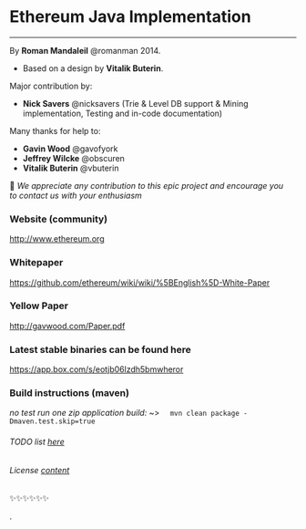 # Ethereum Java Implementation
------------------------------

 By **Roman Mandaleil** @romanman 2014.   
 * Based on a design by **Vitalik Buterin**.
 
 Major contribution by:   
 * **Nick Savers** @nicksavers (Trie & Level DB support & Mining implementation, Testing and in-code documentation)
 
 Many thanks for help to:   
 * **Gavin Wood** @gavofyork   
 * **Jeffrey Wilcke** @obscuren   
 * **Vitalik Buterin** @vbuterin   

 :gem: *We appreciate any contribution to this epic project and encourage you   
 to contact us with your enthusiasm*
 
 
### Website (community)

http://www.ethereum.org

### Whitepaper

https://github.com/ethereum/wiki/wiki/%5BEnglish%5D-White-Paper

### Yellow Paper

http://gavwood.com/Paper.pdf

### Latest stable binaries can be found here

https://app.box.com/s/eotjb06lzdh5bmwheror

### Build instructions (maven)
 *no test run one zip application build:* ~> `   mvn clean package -Dmaven.test.skip=true `

###### TODO list [here](TODO.md)
###### License [content](LICENSE)

:sparkles::sparkles::sparkles::sparkles::sparkles::sparkles:
 
 
 .


